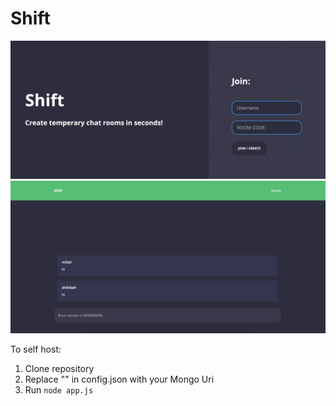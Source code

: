 # Shift

![Demo](Screen%20Shot%202021-09-12%20at%205.01.34%20PM.png)
![Demo](Screen%20Shot%202021-09-12%20at%205.02.08%20PM.png)


To self host:

1. Clone repository
2. Replace "" in config.json with your Mongo Uri
3. Run `node app.js`

